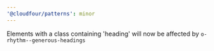 ```yaml
---
'@cloudfour/patterns': minor
---
```


Elements with a class containing 'heading' will now be affected by `o-rhythm--generous-headings`
